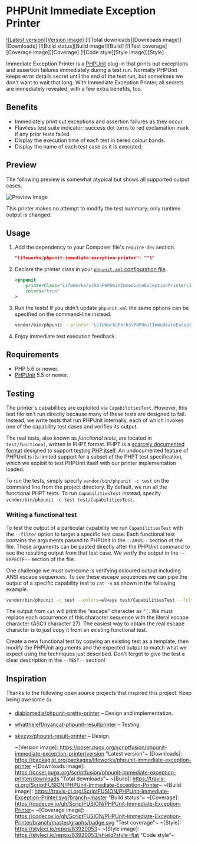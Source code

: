 PHPUnit Immediate Exception Printer
===================================

[![Latest version][Version image]][Releases]
[![Total downloads][Downloads image]][Downloads]
[![Build status][Build image]][Build]
[![Test coverage][Coverage image]][Coverage]
[![Code style][Style image]][Style]

Immediate Exception Printer is a [PHPUnit][PHPUnit] plug-in that prints out exceptions and assertion failures immediately during a test run. Normally PHPUnit keeps error details secret until the end of the test run, but sometimes we don't want to wait that long. With Immediate Exception Printer, all secrets are immediately revealed, with a few extra benefits, too.

## Benefits

* Immediately print out exceptions and assertion failures as they occur.
* Flawless test suite indicator: success dot turns to red exclamation mark if any prior tests failed.
* Display the execution time of each test in tiered colour bands.
* Display the name of each test case as it is executed.

## Preview

The following preview is somewhat atypical but shows all supported output cases.

![Preview image](https://raw.githubusercontent.com/workivate/PHPUnit-Immediate-Exception-Printer/master/doc/images/test%20run%201.3.png)

This printer makes no attempt to modify the test summary; only runtime output is changed.

## Usage

1. Add the dependency to your Composer file's `require-dev` section.

    ```json
    "lifeworks/phpunit-immediate-exception-printer": "^1"
    ```

2. Declare the printer class in your [`phpunit.xml` configuration file](https://phpunit.de/manual/current/en/appendixes.configuration.html).

    ```xml
    <phpunit
        printerClass="LifeWorksForks\PHPUnitImmediateExceptionPrinter\ImmediateExceptionPrinter"
        colors="true"
    >
    ```

3. Run the tests! If you didn't update `phpunit.xml` the same options can be specified on the command-line instead.

    ```bash
    vendor/bin/phpunit --printer 'LifeWorksForks\PHPUnitImmediateExceptionPrinter\ImmediateExceptionPrinter' --color
    ```

4. Enjoy immediate test execution feedback.

## Requirements

* PHP 5.6 or newer.
* [PHPUnit][PHPUnit] 5.5 or newer.

## Testing

The printer's capabilities are exploited via `CapabilitiesTest`. However, this test file isn't run directly because many of these tests are designed to fail. Instead, we write tests that run PHPUnit internally, each of which invokes one of the capability test cases and verifies its output.

The real tests, also known as *functional tests*, are located in `test/functional`, written in PHPT format. PHPT is a [scarcely documented format](http://qa.php.net/phpt_details.php) designed to support [testing PHP itself](https://qa.php.net/write-test.php). An undocumented feature of PHPUnit is its limited support for a subset of the PHPT test specification, which we exploit to test PHPUnit itself with our printer implementation loaded.

To run the tests, simply specify `vendor/bin/phpunit -c test` on the command line from the project directory. By default, we run all the functional PHPT tests. To run `CapabilitiesTest` instead, specify `vendor/bin/phpunit -c test test/CapabilitiesTest`.

### Writing a functional test

To test the output of a particular capability we run `CapabilitiesTest` with the `--filter` option to target a specific test case. Each functional test contains the arguments passed to PHPUnit in the `--ARGS--` section of the file. These arguments can be pasted directly after the PHPUnit command to see the resulting output from that test case. We verify the output in the `--EXPECTF--` section of the file.

One challenge we must overcome is verifying coloured output including ANSI escape sequences. To see these escape sequences we can pipe the output of a specific capability test to `cat -v` as shown in the following example.

```bash
vendor/bin/phpunit -c test --colors=always test/CapabilitiesTest --filter ::testSuccess$ | cat -v
```

The output from `cat` will print the "escape" character as `^[`. We must replace each occurrence of this character sequence with the literal escape character (ASCII character 27). The easiest way to obtain the real escape character is to just copy it from an existing functional test.

Create a new functional test by copying an existing test as a template, then modify the PHPUnit arguments and the expected output to match what we expect using the techniques just described. Don't forget to give the test a clear description in the `--TEST--` section!

## Inspiration

Thanks to the following open source projects that inspired this project. Keep being awesome :thumbsup:.

* [diablomedia/phpunit-pretty-printer](https://github.com/diablomedia/phpunit-pretty-printer) &ndash; Design and implementation.
* [whatthejeff/nyancat-phpunit-resultprinter](https://github.com/whatthejeff/nyancat-phpunit-resultprinter) &ndash; Testing.
* [skyzyx/phpunit-result-printer](https://github.com/skyzyx/phpunit-result-printer) &ndash; Design.


  [Releases]: https://github.com/lifeworks/PHPUnit-Immediate-Exception-Printer/releases
  ~[Version image]: https://poser.pugx.org/scriptfusion/phpunit-immediate-exception-printer/version "Latest version"~
  [Downloads]: https://packagist.org/packages/lifeworks/phpunit-immediate-exception-printer
  ~[Downloads image]: https://poser.pugx.org/scriptfusion/phpunit-immediate-exception-printer/downloads "Total downloads"~
  ~[Build]: https://travis-ci.org/ScriptFUSION/PHPUnit-Immediate-Exception-Printer~
  ~[Build image]: https://travis-ci.org/ScriptFUSION/PHPUnit-Immediate-Exception-Printer.svg?branch=master "Build status"~
  ~[Coverage]: https://codecov.io/gh/ScriptFUSION/PHPUnit-Immediate-Exception-Printer~
  ~[Coverage image]: https://codecov.io/gh/ScriptFUSION/PHPUnit-Immediate-Exception-Printer/branch/master/graphs/badge.svg "Test coverage"~
  ~[Style]: https://styleci.io/repos/83920053~
  ~[Style image]: https://styleci.io/repos/83920053/shield?style=flat "Code style"~

  [PHPUnit]: https://github.com/sebastianbergmann/phpunit
